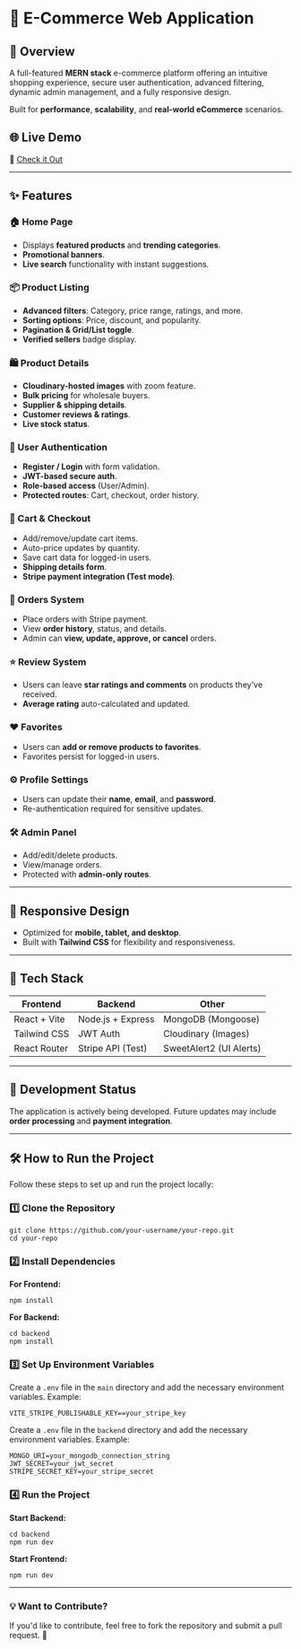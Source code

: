 # 🛒 E-Commerce Web Application

## 🚀 Overview
A full-featured **MERN stack** e-commerce platform offering an intuitive shopping experience, secure user authentication, advanced filtering, dynamic admin management, and a fully responsive design.  

Built for **performance**, **scalability**, and **real-world eCommerce** scenarios.

## 🌐 Live Demo  
🔗 [Check it Out](https://ecommerce-fullstack-website.vercel.app/)

---

## ✨ Features

### 🏠 Home Page
- Displays **featured products** and **trending categories**.
- **Promotional banners**.
- **Live search** functionality with instant suggestions.

### 📦 Product Listing
- **Advanced filters**: Category, price range, ratings, and more.
- **Sorting options**: Price, discount, and popularity.
- **Pagination & Grid/List toggle**.
- **Verified sellers** badge display.

### 🛍️ Product Details
- **Cloudinary-hosted images** with zoom feature.
- **Bulk pricing** for wholesale buyers.
- **Supplier & shipping details**.
- **Customer reviews & ratings**.
- **Live stock status**.

### 👤 User Authentication
- **Register / Login** with form validation.
- **JWT-based secure auth**.
- **Role-based access** (User/Admin).
- **Protected routes**: Cart, checkout, order history.

### 🛒 Cart & Checkout
- Add/remove/update cart items.
- Auto-price updates by quantity.
- Save cart data for logged-in users.
- **Shipping details form**.
- **Stripe payment integration (Test mode)**.

### 🧾 Orders System
- Place orders with Stripe payment.
- View **order history**, status, and details.
- Admin can **view, update, approve, or cancel** orders.

### ⭐ Review System
- Users can leave **star ratings and comments** on products they've received.
- **Average rating** auto-calculated and updated.

### ❤️ Favorites
- Users can **add or remove products to favorites**.
- Favorites persist for logged-in users.

### ⚙️ Profile Settings
- Users can update their **name**, **email**, and **password**.
- Re-authentication required for sensitive updates.

### 🛠️ Admin Panel
- Add/edit/delete products.
- View/manage orders.
- Protected with **admin-only routes**.

---

## 📱 Responsive Design
- Optimized for **mobile, tablet, and desktop**.
- Built with **Tailwind CSS** for flexibility and responsiveness.

---

## 🧰 Tech Stack

| Frontend       | Backend         | Other         |
|----------------|------------------|----------------|
| React + Vite   | Node.js + Express | MongoDB (Mongoose) |
| Tailwind CSS   | JWT Auth          | Cloudinary (Images) |
| React Router   | Stripe API (Test) | SweetAlert2 (UI Alerts) |

---

## 🔧 Development Status
The application is actively being developed. Future updates may include **order processing** and **payment integration**.

---

## 🛠 How to Run the Project

Follow these steps to set up and run the project locally:

### 1️⃣ Clone the Repository
```
git clone https://github.com/your-username/your-repo.git
cd your-repo
```

### 2️⃣ Install Dependencies  
**For Frontend:**
```
npm install
```

**For Backend:**
```
cd backend
npm install
```

### 3️⃣ Set Up Environment Variables  
Create a `.env` file in the `main` directory and add the necessary environment variables. Example:
```
VITE_STRIPE_PUBLISHABLE_KEY==your_stripe_key
```

Create a `.env` file in the `backend` directory and add the necessary environment variables. Example:
```
MONGO_URI=your_mongodb_connection_string
JWT_SECRET=your_jwt_secret
STRIPE_SECRET_KEY=your_stripe_secret
```

### 4️⃣ Run the Project  
**Start Backend:**
```
cd backend
npm run dev
```

**Start Frontend:**
```
npm run dev
```

---

### 💡 Want to Contribute?
If you'd like to contribute, feel free to fork the repository and submit a pull request. 🚀
